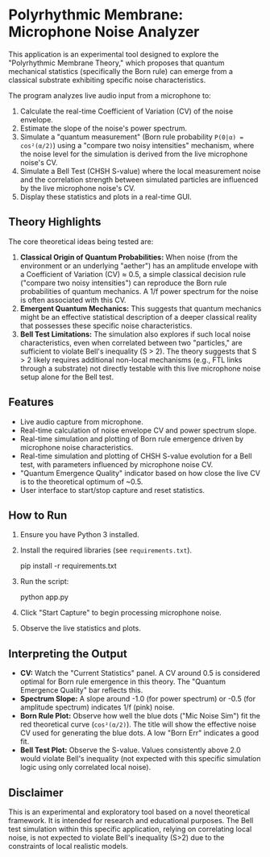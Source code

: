 # Polyrhythmic Membrane: Microphone Noise Analyzer

This application is an experimental tool designed to explore the "Polyrhythmic Membrane Theory," which proposes that quantum mechanical statistics (specifically the Born rule) can emerge from a classical substrate exhibiting specific noise characteristics.

The program analyzes live audio input from a microphone to:
1.  Calculate the real-time Coefficient of Variation (CV) of the noise envelope.
2.  Estimate the slope of the noise's power spectrum.
3.  Simulate a "quantum measurement" (Born rule probability `P(0|α) = cos²(α/2)`) using a "compare two noisy intensities" mechanism, where the noise level for the simulation is derived from the live microphone noise's CV.
4.  Simulate a Bell Test (CHSH S-value) where the local measurement noise and the correlation strength between simulated particles are influenced by the live microphone noise's CV.
5.  Display these statistics and plots in a real-time GUI.

## Theory Highlights

The core theoretical ideas being tested are:
1.  **Classical Origin of Quantum Probabilities:** When noise (from the environment or an underlying "aether") has an amplitude envelope with a Coefficient of Variation (CV) ≈ 0.5, a simple classical decision rule ("compare two noisy intensities") can reproduce the Born rule probabilities of quantum mechanics. A 1/f power spectrum for the noise is often associated with this CV.
2.  **Emergent Quantum Mechanics:** This suggests that quantum mechanics might be an effective statistical description of a deeper classical reality that possesses these specific noise characteristics.
3.  **Bell Test Limitations:** The simulation also explores if such local noise characteristics, even when correlated between two "particles," are sufficient to violate Bell's inequality (S > 2). The theory suggests that S > 2 likely requires additional non-local mechanisms (e.g., FTL links through a substrate) not directly testable with this live microphone noise setup alone for the Bell test.

## Features

*   Live audio capture from microphone.
*   Real-time calculation of noise envelope CV and power spectrum slope.
*   Real-time simulation and plotting of Born rule emergence driven by microphone noise characteristics.
*   Real-time simulation and plotting of CHSH S-value evolution for a Bell test, with parameters influenced by microphone noise CV.
*   "Quantum Emergence Quality" indicator based on how close the live CV is to the theoretical optimum of ~0.5.
*   User interface to start/stop capture and reset statistics.

## How to Run

1.  Ensure you have Python 3 installed.
2.  Install the required libraries (see `requirements.txt`).

    pip install -r requirements.txt

3.  Run the script:

    python app.py 

5.  Click "Start Capture" to begin processing microphone noise.

6.  Observe the live statistics and plots.

## Interpreting the Output

*   **CV:** Watch the "Current Statistics" panel. A CV around 0.5 is considered optimal for Born rule emergence in this theory. The "Quantum Emergence Quality" bar reflects this.
*   **Spectrum Slope:** A slope around -1.0 (for power spectrum) or -0.5 (for amplitude spectrum) indicates 1/f (pink) noise.
*   **Born Rule Plot:** Observe how well the blue dots ("Mic Noise Sim") fit the red theoretical curve (`cos²(α/2)`). The title will show the effective noise CV used for generating the blue dots. A low "Born Err" indicates a good fit.
*   **Bell Test Plot:** Observe the S-value. Values consistently above 2.0 would violate Bell's inequality (not expected with this specific simulation logic using only correlated local noise).

## Disclaimer

This is an experimental and exploratory tool based on a novel theoretical framework. It is intended for research and educational purposes. The Bell test simulation within this specific application, relying on correlating local noise, is not expected to violate Bell's inequality (S>2) due to the constraints of local realistic models.
